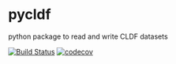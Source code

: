 # pycldf
python package to read and write CLDF datasets

[![Build Status](https://travis-ci.org/glottobank/pycldf.svg?branch=master)](https://travis-ci.org/glottobank/pycldf)
[![codecov](https://codecov.io/gh/glottobank/pycldf/branch/master/graph/badge.svg)](https://codecov.io/gh/glottobank/pycldf)
